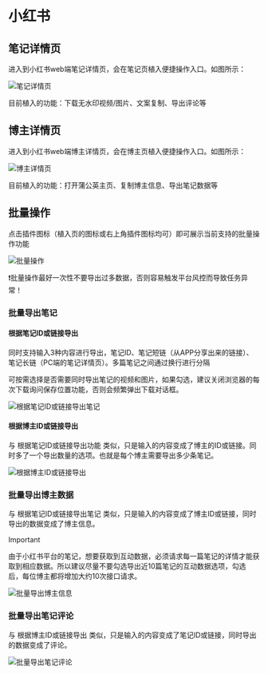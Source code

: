 # 小红书

## 笔记详情页

进入到小红书web端笔记详情页，会在笔记页植入便捷操作入口。如图所示：

![笔记详情页](images/xhs/笔记详情页.png)

目前植入的功能：下载无水印视频/图片、文案复制、导出评论等

## 博主详情页

进入到小红书web端博主详情页，会在博主页植入便捷操作入口。如图所示：

![博主详情页](images/xhs/博主详情页.png)

目前植入的功能：打开蒲公英主页、复制博主信息、导出笔记数据等

## 批量操作

点击插件图标（植入页的图标或右上角插件图标均可）即可展示当前支持的批量操作功能

![批量操作](images/xhs/批量操作.png)

❗️批量操作最好一次性不要导出过多数据，否则容易触发平台风控而导致任务异常！

### 批量导出笔记

#### 根据笔记ID或链接导出

同时支持输入3种内容进行导出，笔记ID、笔记短链（从APP分享出来的链接）、笔记长链（PC端的笔记详情页）。多篇笔记之间通过换行进行分隔

可按需选择是否需要同时导出笔记的视频和图片，如果勾选，建议关闭浏览器的每次下载询问保存位置功能，否则会频繁弹出下载对话框。

![根据笔记ID或链接导出笔记](images/xhs/根据笔记ID或链接导出笔记.png)

#### 根据博主ID或链接导出

与 根据笔记ID或链接导出功能 类似，只是输入的内容变成了博主的ID或链接。同时多了一个导出数量的选项。也就是每个博主需要导出多少条笔记。

![根据博主ID或链接导出](images/xhs/根据博主ID或链接导出笔记.png)

### 批量导出博主数据

与 根据笔记ID或链接导出笔记 类似，只是输入的内容变成了博主ID或链接，同时导出的数据变成了博主信息。

> [!IMPORTANT]
> 由于小红书平台的笔记，想要获取到互动数据，必须请求每一篇笔记的详情才能获取到相应数据。所以建议尽量不要勾选导出近10篇笔记的互动数据选项，勾选后，每位博主都将增加大约10次接口请求。

![批量导出博主信息](images/xhs/批量导出博主信息.png)

### 批量导出笔记评论

与 根据博主ID或链接导出 类似，只是输入的内容变成了笔记ID或链接，同时导出的数据变成了评论。

![批量导出笔记评论](images/xhs/批量导出笔记评论.png)